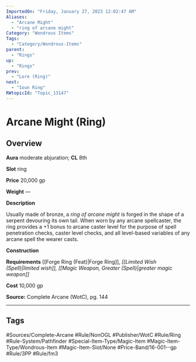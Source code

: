 ```yaml
---
ImportedOn: "Friday, January 27, 2023 12:02:47 AM"
Aliases:
  - "Arcane Might"
  - "ring of arcane might"
Category: "Wondrous Items"
Tags:
  - "Category/Wondrous-Items"
parent:
  - "Rings"
up:
  - "Rings"
prev:
  - "Lore (Ring)"
next:
  - "Ioun Ring"
RWtopicId: "Topic_13147"
---
```

# Arcane Might (Ring)
## Overview
**Aura** moderate abjuration; **CL** 8th

**Slot** ring

**Price** 20,000 gp

**Weight** —

**Description**

Usually made of bronze, a *ring of arcane might* is forged in the shape of a serpent devouring its own tail. When worn by any arcane spellcaster, the ring provides a +1 bonus to arcane caster level for the purpose of spell penetration checks, caster level checks, and all level-based variables of any arcane spell the wearer casts.

**Construction**

**Requirements** [[Forge Ring (Feat)|Forge Ring]], *[[Limited Wish (Spell)|limited wish]], [[Magic Weapon, Greater (Spell)|greater magic weapon]]*

**Cost** 10,000 gp

**Source:** Complete Arcane (WotC), pg. 144


---
## Tags
#Sources/Complete-Arcane #Rule/NonOGL #Publisher/WotC #Rule/Ring #Rule-System/Pathfinder #Special-Item-Type/Magic-Item #Magic-Item-Type/Wondrous-Item #Magic-Item-Slot/None #Price-Band/16-001--gp #Rule/3PP #Rule/fm3

